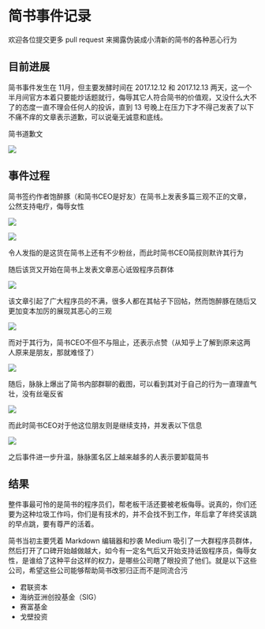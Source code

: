 # 简书事件记录

欢迎各位提交更多 pull request 来揭露伪装成小清新的简书的各种恶心行为

## 目前进展

简书事件发生在 11月，但主要发酵时间在 2017.12.12 和 2017.12.13 两天，这一个半月间官方本着只要能炒话题就行，侮辱其它人符合简书的价值观，又没什么大不了的态度一直不理会任何人的投诉，直到 13 号晚上在压力下才不得己发表了以下不痛不痒的文章表示道歉，可以说毫无诚意和底线。

简书道歉文

![](capture/1.png)

## 事件过程

简书签约作者饱醉豚（和简书CEO是好友）在简书上发表多篇三观不正的文章，公然支持电疗，侮辱女性

![](capture/22.png)

![](capture/21.png)

令人发指的是这货在简书上还有不少粉丝，而此时简书CEO简叔则默许其行为

随后该货又开始在简书上发表文章恶心诋毁程序员群体

![](capture/23.png)

该文章引起了广大程序员的不满，很多人都在其帖子下回帖，然而饱醉豚在随后又更加变本加厉的展现其恶心的三观

![](capture/20.png)

而对于其行为，简书CEO不但不与阻止，还表示点赞（从知乎上了解到原来这两人原来是朋友，那就难怪了）

![](capture/30.png)

随后，脉脉上爆出了简书内部群聊的截图，可以看到其对于自己的行为一直理直气壮，没有丝毫反省

![](capture/31.png)

而此时简书CEO对于他这位朋友则是继续支持，并发表以下信息

![](capture/32.png)

之后事件进一步升温，脉脉匿名区上越来越多的人表示要卸载简书

## 结果

整件事最可怜的是简书的程序员们，帮老板干活还要被老板侮辱。说真的，你们还要为这种垃圾工作吗，你们是有技术的，并不会找不到工作，年后拿了年终奖该跳的早点跳，要有尊严的活着。

简书当初主要凭着 Markdown 编辑器和抄袭 Medium 吸引了一大群程序员群体，然后打开了口碑开始越做越大，如今有一定名气后又开始支持诋毁程序员，侮辱女性，是谁给了这种平台这样的权力，是哪些公司瞎了眼投资了他们。就是以下这些公司，希望这些公司能够帮助简书改邪归正而不是同流合污

- 君联资本
- 海纳亚洲创投基金（SIG）
- 赛富基金
- 戈壁投资





